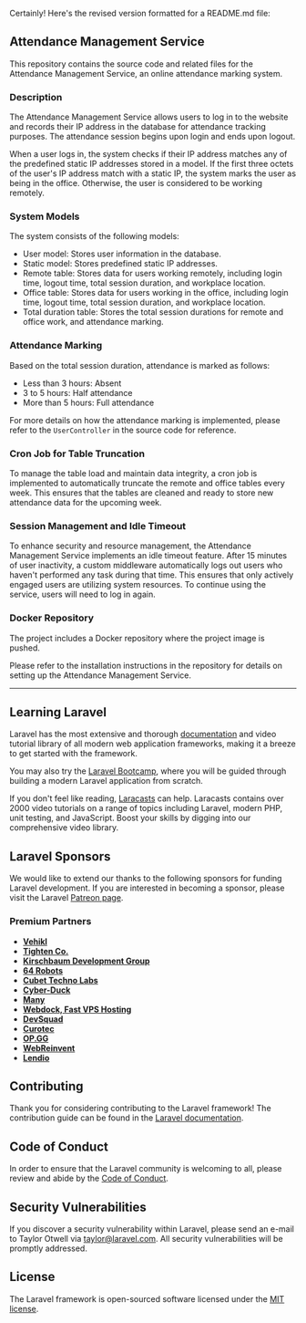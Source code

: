 

Certainly! Here's the revised version formatted for a README.md file:

## Attendance Management Service

This repository contains the source code and related files for the Attendance Management Service, an online attendance marking system.

### Description

The Attendance Management Service allows users to log in to the website and records their IP address in the database for attendance tracking purposes. The attendance session begins upon login and ends upon logout.

When a user logs in, the system checks if their IP address matches any of the predefined static IP addresses stored in a model. If the first three octets of the user's IP address match with a static IP, the system marks the user as being in the office. Otherwise, the user is considered to be working remotely.

### System Models

The system consists of the following models:

- User model: Stores user information in the database.
- Static model: Stores predefined static IP addresses.
- Remote table: Stores data for users working remotely, including login time, logout time, total session duration, and workplace location.
- Office table: Stores data for users working in the office, including login time, logout time, total session duration, and workplace location.
- Total duration table: Stores the total session durations for remote and office work, and attendance marking.

### Attendance Marking

Based on the total session duration, attendance is marked as follows:

- Less than 3 hours: Absent
- 3 to 5 hours: Half attendance
- More than 5 hours: Full attendance

For more details on how the attendance marking is implemented, please refer to the `UserController` in the source code for reference.

### Cron Job for Table Truncation

To manage the table load and maintain data integrity, a cron job is implemented to automatically truncate the remote and office tables every week. This ensures that the tables are cleaned and ready to store new attendance data for the upcoming week.

### Session Management and Idle Timeout

To enhance security and resource management, the Attendance Management Service implements an idle timeout feature. After 15 minutes of user inactivity, a custom middleware automatically logs out users who haven't performed any task during that time. This ensures that only actively engaged users are utilizing system resources. To continue using the service, users will need to log in again.

### Docker Repository

The project includes a Docker repository where the project image is pushed.

Please refer to the installation instructions in the repository for details on setting up the Attendance Management Service.

---
## Learning Laravel

Laravel has the most extensive and thorough [documentation](https://laravel.com/docs) and video tutorial library of all modern web application frameworks, making it a breeze to get started with the framework.

You may also try the [Laravel Bootcamp](https://bootcamp.laravel.com), where you will be guided through building a modern Laravel application from scratch.

If you don't feel like reading, [Laracasts](https://laracasts.com) can help. Laracasts contains over 2000 video tutorials on a range of topics including Laravel, modern PHP, unit testing, and JavaScript. Boost your skills by digging into our comprehensive video library.

## Laravel Sponsors

We would like to extend our thanks to the following sponsors for funding Laravel development. If you are interested in becoming a sponsor, please visit the Laravel [Patreon page](https://patreon.com/taylorotwell).

### Premium Partners

- **[Vehikl](https://vehikl.com/)**
- **[Tighten Co.](https://tighten.co)**
- **[Kirschbaum Development Group](https://kirschbaumdevelopment.com)**
- **[64 Robots](https://64robots.com)**
- **[Cubet Techno Labs](https://cubettech.com)**
- **[Cyber-Duck](https://cyber-duck.co.uk)**
- **[Many](https://www.many.co.uk)**
- **[Webdock, Fast VPS Hosting](https://www.webdock.io/en)**
- **[DevSquad](https://devsquad.com)**
- **[Curotec](https://www.curotec.com/services/technologies/laravel/)**
- **[OP.GG](https://op.gg)**
- **[WebReinvent](https://webreinvent.com/?utm_source=laravel&utm_medium=github&utm_campaign=patreon-sponsors)**
- **[Lendio](https://lendio.com)**

## Contributing

Thank you for considering contributing to the Laravel framework! The contribution guide can be found in the [Laravel documentation](https://laravel.com/docs/contributions).

## Code of Conduct

In order to ensure that the Laravel community is welcoming to all, please review and abide by the [Code of Conduct](https://laravel.com/docs/contributions#code-of-conduct).

## Security Vulnerabilities

If you discover a security vulnerability within Laravel, please send an e-mail to Taylor Otwell via [taylor@laravel.com](mailto:taylor@laravel.com). All security vulnerabilities will be promptly addressed.

## License

The Laravel framework is open-sourced software licensed under the [MIT license](https://opensource.org/licenses/MIT).
